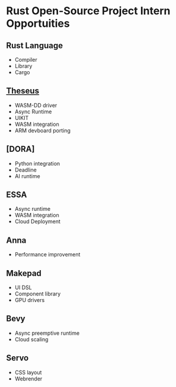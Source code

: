 # Rust Open-Source Project Intern Opportuities

## Rust Language
* Compiler
* Library
* Cargo

## [Theseus](https://github.com/theseus-os/Theseus)
* WASM-DD driver
* Async Runtime
* UIKIT
* WASM integration
* ARM devboard porting

## [DORA]
* Python integration
* Deadline
* AI runtime
## ESSA
* Async runtime
* WASM integration
* Cloud Deployment

## Anna
* Performance improvement
## Makepad
* UI DSL
* Component library
* GPU drivers
## Bevy
* Async preemptive runtime
* Cloud scaling
## Servo
* CSS layout
* Webrender
